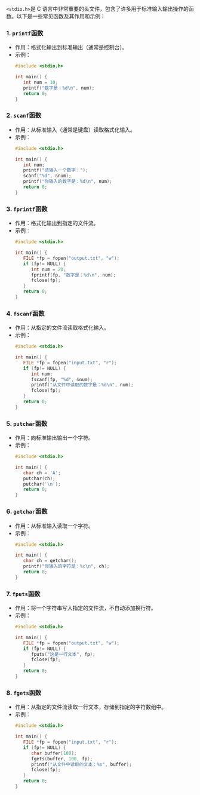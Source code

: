 `<stdio.h>`是 C 语言中非常重要的头文件，包含了许多用于标准输入输出操作的函数。以下是一些常见函数及其作用和示例：

### 1. `printf`函数
   - 作用：格式化输出到标准输出（通常是控制台）。
   - 示例：
      ```c
      #include <stdio.h>

      int main() {
         int num = 10;
         printf("数字是：%d\n", num);
         return 0;
      }
      ```

### 2. `scanf`函数
   - 作用：从标准输入（通常是键盘）读取格式化输入。
   - 示例：
      ```c
      #include <stdio.h>

      int main() {
         int num;
         printf("请输入一个数字：");
         scanf("%d", &num);
         printf("你输入的数字是：%d\n", num);
         return 0;
      }
      ```

### 3. `fprintf`函数
   - 作用：格式化输出到指定的文件流。
   - 示例：
      ```c
      #include <stdio.h>

      int main() {
         FILE *fp = fopen("output.txt", "w");
         if (fp!= NULL) {
            int num = 20;
            fprintf(fp, "数字是：%d\n", num);
            fclose(fp);
         }
         return 0;
      }
      ```

### 4. `fscanf`函数
   - 作用：从指定的文件流读取格式化输入。
   - 示例：
      ```c
      #include <stdio.h>

      int main() {
         FILE *fp = fopen("input.txt", "r");
         if (fp!= NULL) {
            int num;
            fscanf(fp, "%d", &num);
            printf("从文件中读取的数字是：%d\n", num);
            fclose(fp);
         }
         return 0;
      }
      ```

### 5. `putchar`函数
   - 作用：向标准输出输出一个字符。
   - 示例：
      ```c
      #include <stdio.h>

      int main() {
         char ch = 'A';
         putchar(ch);
         putchar('\n');
         return 0;
      }
      ```

### 6. `getchar`函数
   - 作用：从标准输入读取一个字符。
   - 示例：
      ```c
      #include <stdio.h>

      int main() {
         char ch = getchar();
         printf("你输入的字符是：%c\n", ch);
         return 0;
      }
      ```

### 7. `fputs`函数
   - 作用：将一个字符串写入指定的文件流，不自动添加换行符。
   - 示例：
      ```c
      #include <stdio.h>

      int main() {
         FILE *fp = fopen("output.txt", "w");
         if (fp!= NULL) {
            fputs("这是一行文本", fp);
            fclose(fp);
         }
         return 0;
      }
      ```

### 8. `fgets`函数
   - 作用：从指定的文件流读取一行文本，存储到指定的字符数组中。
   - 示例：
      ```c
      #include <stdio.h>

      int main() {
         FILE *fp = fopen("input.txt", "r");
         if (fp!= NULL) {
            char buffer[100];
            fgets(buffer, 100, fp);
            printf("从文件中读取的文本：%s", buffer);
            fclose(fp);
         }
         return 0;
      }
      ```